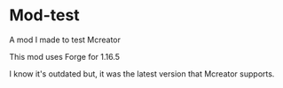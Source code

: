 # Mod-test
A mod I made to test Mcreator

This mod uses Forge for 1.16.5

I know it's outdated but, it was the latest version that Mcreator supports.
